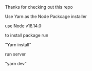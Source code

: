 Thanks for checking out this repo

Use Yarn as the Node Packcage installer

use Node v18.14.0

to install package run 

"Yarn install"

run server

"yarn dev"

